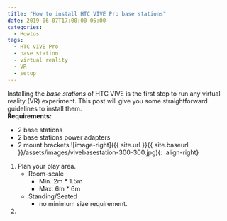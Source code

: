 ```yaml
---
title: "How to install HTC VIVE Pro base stations"
date: 2019-06-07T17:00:00-05:00
categories:
  - Howtos
tags:
  - HTC VIVE Pro
  - base station
  - virtual reality
  - VR
  - setup
---
```

Installing the _base stations_ of HTC VIVE is the first step to run any virtual reality (VR) experiment. This post will give you some straightforward guidelines to install them.  
**Requirements:**
* 2 base stations
* 2 base stations power adapters
* 2 mount brackets
![image-right]({{ site.url }}{{ site.baseurl }}/assets/images/vivebasestation-300-300.jpg){: .align-right}
1.  Plan your play area.
    * Room-scale
      * Min. 2m * 1.5m
      * Max. 6m * 6m
    * Standing/Seated
      *  no minimum size requirement.
2.  
